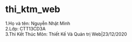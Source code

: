 # thi_ktm_web

1.Họ và tên: Nguyễn Nhật Minh
<br>
2.Lớp: CTT13CD3A
<br>
3.Thi Kết Thúc Môn: Thiết Kế Và Quản trị Web|23/12/2020
